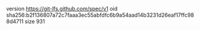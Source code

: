 version https://git-lfs.github.com/spec/v1
oid sha256:b2f136807a72c7faaa3ec55abfdfc6b9a54aad14b3231d26eaf17ffc988d4711
size 931
